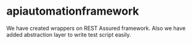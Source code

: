 # apiautomationframework
We have created wrappers on REST Assured framework. Also we have added abstraction layer to write test script easily.  
